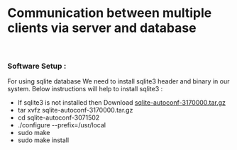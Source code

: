# Communication between multiple clients via server and database
<br>
	<h3>Software Setup :</h3>
	<p> For using sqlite database We need to install sqlite3 header and binary in our system. Below instructions will help to install sqlite3 : </p>
	<ul>
		<li> If sqlite3 is not installed then Download <a href="http://www.sqlite.org/download.html">sqlite-autoconf-3170000.tar.gz</a></li>
		<li> tar xvfz sqlite-autoconf-3170000.tar.gz</li>
		<li>cd sqlite-autoconf-3071502</li>
		<li>./configure --prefix=/usr/local </li>
		<li> sudo make </li>
		<li> sudo make install</li>
	</ul>
</br>